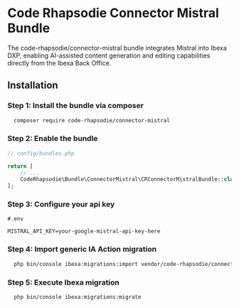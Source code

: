 # Code Rhapsodie Connector Mistral Bundle

The code-rhapsodie/connector-mistral bundle integrates Mistral into Ibexa DXP, enabling AI-assisted content generation and editing capabilities directly from the Ibexa Back Office.

## Installation

### Step 1: Install the bundle via composer
```bash
  composer require code-rhapsodie/connector-mistral
```

### Step 2: Enable the bundle
````php
// config/bundles.php

return [
    // ...
    CodeRhapsodie\Bundle\ConnectorMistral\CRConnectorMistralBundle::class => ['all' => true],
];
````

### Step 3: Configure your api key
```dotenv
#.env

MISTRAL_API_KEY=your-google-mistral-api-key-here
```

### Step 4: Import generic IA Action migration
```bash
  php bin/console ibexa:migrations:import vendor/code-rhapsodie/connector-mistral/src/bundle/Resources/migrations/mistral_action_configurations.yaml
```

### Step 5: Execute Ibexa migration
```bash
  php bin/console ibexa:migrations:migrate
```
